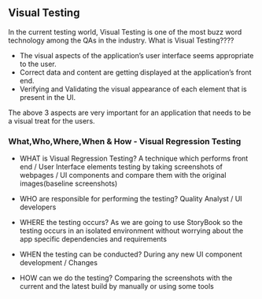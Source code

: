 ## Visual Testing

In the current testing world, Visual Testing is one of the most buzz word technology among the QAs in the industry. What is Visual Testing????

- The visual aspects of the application’s user interface seems appropriate to the user.
- Correct data and content are getting displayed at the application’s front end.
- Verifying and Validating the visual appearance of each element that is present in the UI.

The above 3 aspects are very important for an application that needs to be a visual treat for the users.

### What,Who,Where,When & How - Visual Regression Testing

- WHAT is Visual Regression Testing?
  A technique which performs front end / User Interface elements testing by taking screenshots of webpages / UI components and compare them with the original      images(baseline screenshots)

- WHO are responsible for performing the testing?
  Quality Analyst / UI developers

- WHERE the testing occurs?
  As we are going to use StoryBook so the testing occurs in an isolated environment without worrying about the app specific dependencies and requirements
  
- WHEN the testing can be conducted?
  During any new UI component development / Changes
  
- HOW can we do the testing?
  Comparing the screenshots with the current and the latest build by manually or using some tools
